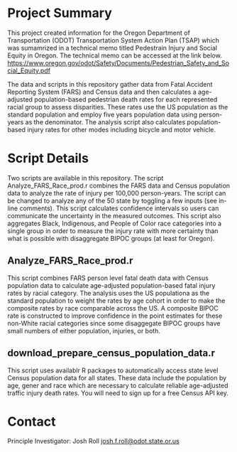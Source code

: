 # Project Summary  
This project created information for the Oregon Department of Transportation (ODOT) Transportation System Action Plan (TSAP) which was sumamrized in a technical memo titled Pedestrain Injury and Social Equity in Oregon.  The technical memo can be accessed at the link below.  
https://www.oregon.gov/odot/Safety/Documents/Pedestrian_Safety_and_Social_Equity.pdf  

The data and scripts in this repository gather data from Fatal Accident Reporting System (FARS) and Census data and then calculates a age-adjusted 
population-based pedestrian death rates for each represented racial group to assess disparities.  These rates use the US population as the standard population and employ five years population data using 
person-years as the denominator.  The analysis script also calculates population-based injury rates for other modes including bicycle and motor vehicle.

# Script Details  
Two scripts are available in this repository.  The script Analyze_FARS_Race_prod.r combines the FARS data and Census population data to analyze the rate of injury per 100,000 person-years.  The script can be changed to analyze
any of the 50 state by toggling a few inputs (see in-line comments).  This script calculates confidence intervals so users can communicate the uncertainty in the measured outcomes.  This script also aggregates  Black, Indigenous, 
and People of Color race categories into a single group in order to measure the injury rate with more certainty than what is possible with disaggregate BIPOC groups (at least for Oregon).  

## Analyze_FARS_Race_prod.r
This script combines FARS person level fatal death data with Census population data to calculate age-adjusted population-based fatal injury rates by racial category.  The analysis uses the US populationa as the standard population 
to weight the rates by age cohort in order to make the composite rates by race comparable across the US.  A composite BIPOC rate is constructed to improve confidence in the point estimates for these non-White racial categories since 
some disaggegate BIPOC groups have small numbers of either population, injuries, or both.  


## download_prepare_census_population_data.r
This script uses availablr R packages to automatically access state level Census population data for all states.  These data include the population by age, gener and race which are necessary to calculate reliable
age-adjusted traffic injury death rates.  You will need to sign up for a free Census API key.  

# Contact
Principle Investigator: Josh Roll  josh.f.roll@odot.state.or.us  
